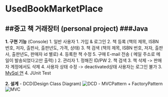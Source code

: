 # UsedBookMarketPlace
##중고 책 거래장터 (personal project)
###Java
---
**1. 구현 기능** (Console)
	1. 일반 사용자
		1. 가입 & 로그인
		2. 책 등록 (책의 제목, ISBN 번호, 저자, 출판사, 출판년도, 가격, 상태) 
		3. 책 검색 (책의 제목, ISBN 번호, 저자, 출판사, 출판년도, 판매자 id 별로)
		4. 등록한 책 수정
		5. 구매 E-mail 전송 ( 메일 주소로 메일이 발송되었다고만 출력) )
	2. 관리자
		1. 정해진 ID/PW
		2. 책 검색
		3. 책 삭제 -> 판매자 계정에서도 삭제
		4. 사용자 상태 수정 -> deactivated상태 사용자는 로그인 불가
	3. [MySql 연](https://www.freemysqlhosting.net/) 
	4. JUnit Test

**2. 설계**
	- DCD(Design Class Diagram)
		![DCD](https://user-images.githubusercontent.com/60174144/90244650-24980c00-de6c-11ea-94d8-f50e408c52b0.png)
	- MVCPattern + FactoryPattern
		![MVC](https://user-images.githubusercontent.com/60174144/90244406-a8052d80-de6b-11ea-94d2-9400ba11ad01.png)	

